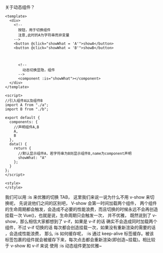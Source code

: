 关于动态组件？

```
<template>
  <div>
    <!--
      按钮，用于切换组件
      注意,此时的A为字符串而非变量
    -->
    <button @click="showWhat = 'A'">showA</button>
    <button @click="showWhat = 'B'">showB</button>



      <!--
        动态切换显隐，组件
      -->
      <component :is="showWhat"></component>
  </div>
</template>

<script>
//引入组件A以及组件B
import A from "./a";
import B from "./b";

export default {
  components: {
    //声明组件A,B
    A,
    B
  },
  data() {
    return {
      //默认显示组件A，若字符串为B则显示组件B,name为component声明
      showWhat: "A"
    };
  }
};
</script>

<style>
</style>
```

我们可以用 :is 来优雅的切换 TAB， 这里我们来说一说为什么不用 v-show 来切换呢， 先说说他们之间的区别吧， V-show 会第一时间加载两个组件， 两个组件的生命周期都会触发，会造成不必要的性能浪费，而且切换的时候永远不会再创造挂载一次 Vue()，也就是说，生命周期只会触发一次， 并不优雅， 既然说到了 v-show，那么相信大家都想到了 v-if，如果是 v-if 的话 确实不会造成同时加载两个组件，不过 v-if 切换的话 每次都会创造挂载一次，如果没有重新渲染的需要的话 ，会造成性能浪费， 那么 :is 如何缓存呢， :is 通过 keep-alive 标签缓存。被该标签包裹的组件就会被缓存下来，每次点击都会重新渲染(即创造~挂载)。相比较于 v-show 和 v-if 来说 使用 :is 动态组件更加优雅~
